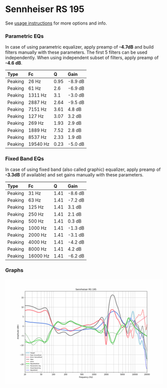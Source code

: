 # Sennheiser RS 195
See [usage instructions](https://github.com/jaakkopasanen/AutoEq#usage) for more options and info.

### Parametric EQs
In case of using parametric equalizer, apply preamp of **-4.7dB** and build filters manually
with these parameters. The first 5 filters can be used independently.
When using independent subset of filters, apply preamp of **-4.6 dB**.

| Type    | Fc       |    Q | Gain    |
|:--------|:---------|:-----|:--------|
| Peaking | 26 Hz    | 0.95 | -8.9 dB |
| Peaking | 61 Hz    | 2.6  | -6.9 dB |
| Peaking | 1311 Hz  | 3.1  | -3.0 dB |
| Peaking | 2887 Hz  | 2.64 | -9.5 dB |
| Peaking | 7151 Hz  | 3.61 | 4.8 dB  |
| Peaking | 127 Hz   | 3.07 | 3.2 dB  |
| Peaking | 269 Hz   | 1.93 | 2.9 dB  |
| Peaking | 1889 Hz  | 7.52 | 2.8 dB  |
| Peaking | 8537 Hz  | 2.33 | 1.9 dB  |
| Peaking | 19540 Hz | 0.23 | -5.0 dB |

### Fixed Band EQs
In case of using fixed band (also called graphic) equalizer, apply preamp of **-3.3dB**
(if available) and set gains manually with these parameters.

| Type    | Fc       |    Q | Gain    |
|:--------|:---------|:-----|:--------|
| Peaking | 31 Hz    | 1.41 | -8.6 dB |
| Peaking | 63 Hz    | 1.41 | -7.2 dB |
| Peaking | 125 Hz   | 1.41 | 3.1 dB  |
| Peaking | 250 Hz   | 1.41 | 2.1 dB  |
| Peaking | 500 Hz   | 1.41 | 0.3 dB  |
| Peaking | 1000 Hz  | 1.41 | -1.3 dB |
| Peaking | 2000 Hz  | 1.41 | -3.1 dB |
| Peaking | 4000 Hz  | 1.41 | -4.2 dB |
| Peaking | 8000 Hz  | 1.41 | 4.2 dB  |
| Peaking | 16000 Hz | 1.41 | -6.2 dB |

### Graphs
![](./Sennheiser%20RS%20195.png)